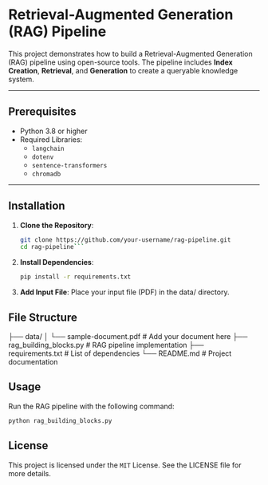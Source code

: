 # Retrieval-Augmented Generation (RAG) Pipeline

This project demonstrates how to build a Retrieval-Augmented Generation (RAG) pipeline using open-source tools. The pipeline includes **Index Creation**, **Retrieval**, and **Generation** to create a queryable knowledge system.

---

## Prerequisites
- Python 3.8 or higher
- Required Libraries:
  - `langchain`
  - `dotenv`
  - `sentence-transformers`
  - `chromadb`

---

## Installation
1. **Clone the Repository**:
   ```bash
   git clone https://github.com/your-username/rag-pipeline.git
   cd rag-pipeline```
2. **Install Dependencies**:
   ```bash
   pip install -r requirements.txt
   ```
3. **Add Input File**: Place your input file (PDF) in the data/ directory.

## File Structure

├── data/
│   └── sample-document.pdf  # Add your document here
├── rag_building_blocks.py   # RAG pipeline implementation
├── requirements.txt         # List of dependencies
└── README.md                # Project documentation

## Usage
Run the RAG pipeline with the following command:
```bash
python rag_building_blocks.py
```
## License
This project is licensed under the `MIT` License. See the LICENSE file for more details.
